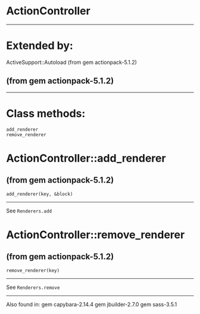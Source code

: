 # ActionController

---
# Extended by:
ActiveSupport::Autoload (from gem actionpack-5.1.2)

(from gem actionpack-5.1.2)
---
































---
# Class methods:

    add_renderer
    remove_renderer

# ActionController::add_renderer

(from gem actionpack-5.1.2)
---
    add_renderer(key, &block)

---

See `Renderers.add`


# ActionController::remove_renderer

(from gem actionpack-5.1.2)
---
    remove_renderer(key)

---

See `Renderers.remove`


---
Also found in:
    gem capybara-2.14.4
    gem jbuilder-2.7.0
    gem sass-3.5.1

